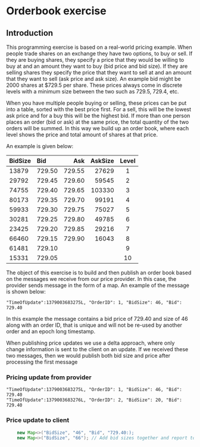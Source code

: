 # Orderbook exercise
## Introduction
This programming exercise is based on a real-world pricing example. When people trade shares on an exchange they have two options, to buy or sell. If they are buying shares, they specify a price that they would be willing to buy at and an amount they want to buy (bid price and bid size). If they are selling shares they specify the price that they want to sell at and an amount that they want to sell (ask price and ask size). An example bid might be 2000 shares at $729.5 per share. These prices always come in discrete levels with a minimum size between the two such as 729.5, 729.4, etc.

When you have multiple people buying or selling, these prices can be put into a table, sorted with the best price first. For a sell, this will be the lowest ask price and for a buy this will be the highest bid. If more than one person places an order (bid or ask) at the same price, the total quantity of the two orders will be summed. In this way we build up an order book, where each level shows the price and total amount of shares at that price.

An example is given below:

|BidSize|Bid|Ask|AskSize|Level|
|:------|:-------|-------:|------:|:---:|
|13879|729.50|729.55|27629|1|
|29792|729.45|729.60|59545|2|
|74755|729.40|729.65|103330|3|
|80173|729.35|729.70|99191|4|
|59933|729.30|729.75|75027|5|
|30281|729.25|729.80|49785|6|
|23425|729.20|729.85|29216|7|
|66460|729.15|729.90|16043|8|
|61481|729.10|||9|
|15331|729.05|||10|

The object of this exercise is to build and then publish an order book based on the messages we receive from our price provider. In this case, the provider sends message in the form of a map. An example of the message is shown below:
```
"TimeOfUpdate":1379003683275L, "OrderID": 1, "BidSize": 46, "Bid": 729.40
```
In this example the message contains a bid price of 729.40 and size of 46 along with an order ID, that is unique and will not be re-used by another order and an epoch long timestamp.

When publishing price updates we use a delta approach, where only change information is sent to the client on an update. If we received these two messages, then we would publish both bid size and price after processing the first message
### Pricing update from provider
```
"TimeOfUpdate":1379003683275L, "OrderID": 1, "BidSize": 46, "Bid": 729.40
"TimeOfUpdate":1379003683276L, "OrderID": 2, "BidSize": 20, "Bid": 729.40
```
### Price update to client
```java
    new Map<>("BidSize", "46", "Bid", "729.40:);
    new Map<>("BidSize", "66"); // Add bid sizes together and report to client
```
